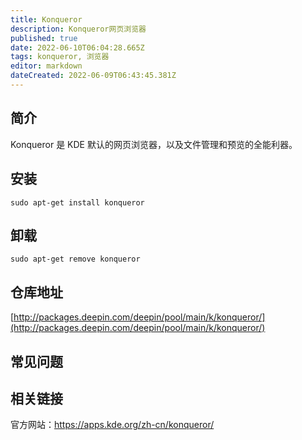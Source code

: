 ```yaml
---
title: Konqueror
description: Konqueror网页浏览器
published: true
date: 2022-06-10T06:04:28.665Z
tags: konqueror, 浏览器
editor: markdown
dateCreated: 2022-06-09T06:43:45.381Z
---
```


## 简介

Konqueror 是 KDE 默认的网页浏览器，以及文件管理和预览的全能利器。

## 安装

`sudo apt-get install konqueror`

## 卸载

`sudo apt-get remove konqueror`

## 仓库地址

[http://packages.deepin.com/deepin/pool/main/k/konqueror/](http://packages.deepin.com/deepin/pool/main/k/konqueror/)

## 常见问题

## 相关链接
官方网站：https://apps.kde.org/zh-cn/konqueror/
